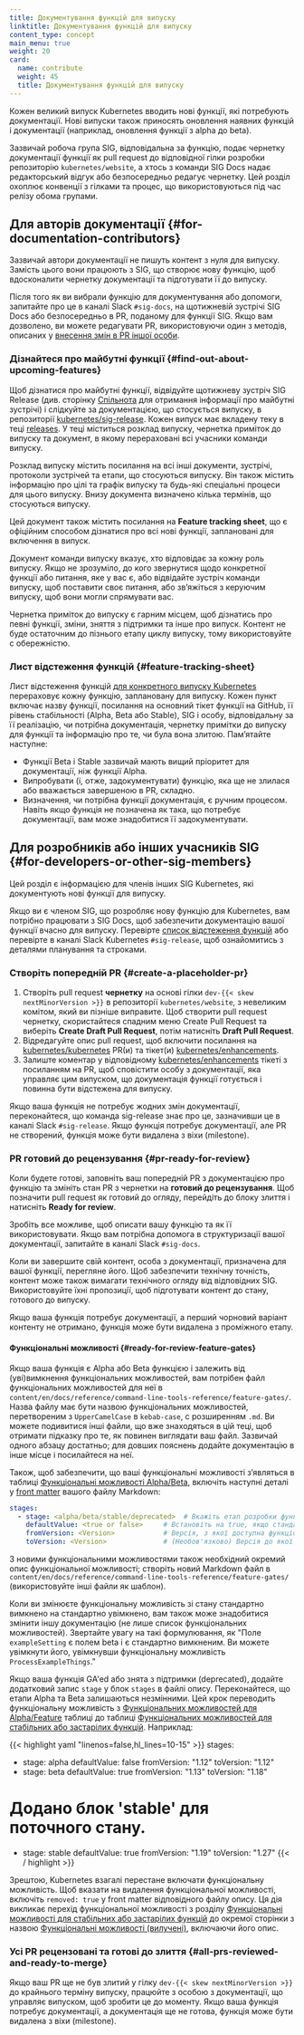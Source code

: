 ```yaml
---
title: Документування функцій для випуску
linktitle: Документування функцій для випуску
content_type: concept
main_menu: true
weight: 20
card:
  name: contribute
  weight: 45
  title: Документування функцій для випуску
---
```


<!-- overview -->

Кожен великий випуск Kubernetes вводить нові функції, які потребують документації. Нові випуски також приносять оновлення наявних функцій і документації (наприклад, оновлення функції з alpha до beta).

Зазвичай робоча група SIG, відповідальна за функцію, подає чернетку документації функції як pull request до відповідної гілки розробки репозиторію `kubernetes/website`, а хтось з команди SIG Docs надає редакторський відгук або безпосередньо редагує чернетку. Цей розділ охоплює конвенції з гілками та процес, що використовуються під час релізу обома групами.

<!-- body -->

## Для авторів документації {#for-documentation-contributors}

Зазвичай автори документації не пишуть контент з нуля для випуску. Замість цього вони працюють з SIG, що створює нову функцію, щоб вдосконалити чернетку документації та підготувати її до випуску.

Після того як ви вибрали функцію для документування або допомоги, запитайте про це в каналі Slack `#sig-docs`, на щотижневій зустрічі SIG Docs або безпосередньо в PR, поданому для функції SIG. Якщо вам дозволено, ви можете редагувати PR, використовуючи один з методів, описаних у [внесення змін в PR іншої особи](/docs/contribute/review/for-approvers/#commit-into-another-person-s-pr).

### Дізнайтеся про майбутні функції {#find-out-about-upcoming-features}

Щоб дізнатися про майбутні функції, відвідуйте щотижневу зустріч SIG Release (див. сторінку [Спільнота](/community/) для отримання інформації про майбутні зустрічі) і слідкуйте за документацією, що стосується випуску, в репозиторії [kubernetes/sig-release](https://github.com/kubernetes/sig-release/). Кожен випуск має вкладену теку в теці [releases](https://github.com/kubernetes/sig-release/tree/master/releases). У теці міститься розклад випуску, чернетка приміток до випуску та документ, в якому перераховані всі учасники команди випуску.

Розклад випуску містить посилання на всі інші документи, зустрічі, протоколи зустрічей та етапи, що стосуються випуску. Він також містить інформацію про цілі та графік випуску та будь-які спеціальні процеси для цього випуску. Внизу документа визначено кілька термінів, що стосуються випуску.

Цей документ також містить посилання на **Feature tracking sheet**, що є офіційним способом дізнатися про всі нові функції, заплановані для включення в випуск.

Документ команди випуску вказує, хто відповідає за кожну роль випуску. Якщо не зрозуміло, до кого звернутися щодо конкретної функції або питання, яке у вас є, або відвідайте зустріч команди випуску, щоб поставити своє питання, або звʼяжіться з керуючим випуску, щоб вони могли спрямувати вас.

Чернетка приміток до випуску є гарним місцем, щоб дізнатись про
певні функції, зміни, зняття з підтримки та інше про випуск. Контент не буде остаточним до пізнього етапу циклу випуску, тому використовуйте с обережністю.

### Лист відстеження функцій {#feature-tracking-sheet}

Лист відстеження функцій [для конкретного випуску Kubernetes](https://github.com/kubernetes/sig-release/tree/master/releases) перераховує кожну функцію, заплановану для випуску. Кожен пункт включає назву функції, посилання на основний тікет функції на GitHub, її рівень стабільності (Alpha, Beta або Stable), SIG і особу, відповідальну за її реалізацію, чи потрібна документація,
чернетку примітки до випуску для функції та інформацію про те, чи була вона злитою. Памʼятайте наступне:

- Функції Beta і Stable зазвичай мають вищий пріоритет для документації, ніж функції Alpha.
- Випробувати (і, отже, задокументувати) функцію, яка ще не злилася або вважається завершеною в PR, складно.
- Визначення, чи потрібна функції документація, є ручним процесом. Навіть якщо функція не позначена як така, що потребує документації, вам може знадобитися її задокументувати.

## Для розробників або інших учасників SIG {#for-developers-or-other-sig-members}

Цей розділ є інформацією для членів інших SIG Kubernetes, які документують нові функції для випуску.

Якщо ви є членом SIG, що розробляє нову функцію для Kubernetes, вам потрібно працювати з SIG Docs, щоб забезпечити документацію вашої функції вчасно для випуску. Перевірте [список відстеження функцій](https://github.com/kubernetes/sig-release/tree/master/releases) або перевірте в каналі Slack Kubernetes `#sig-release`, щоб ознайомитись з деталями планування та строками.

### Створіть попередній PR {#create-a-placeholder-pr}

1. Створіть pull request **чернетку** на основі гілки `dev-{{< skew nextMinorVersion >}}` в репозиторії `kubernetes/website`, з невеликим комітом, який ви пізніше виправите. Щоб створити pull request чернетку, скористайтеся спадним меню Create Pull Request та виберіть **Create Draft Pull Request**, потім натисніть **Draft Pull Request**.
2. Відредагуйте опис pull request, щоб включити посилання на [kubernetes/kubernetes](https://github.com/kubernetes/kubernetes) PR(и) та тікет(и) [kubernetes/enhancements](https://github.com/kubernetes/enhancements).
3. Залиште коментар у відповідному [kubernetes/enhancements](https://github.com/kubernetes/enhancements) тікеті з посиланням на PR, щоб сповістити особу з документації, яка управляє цим випуском, що документація функції готується і повинна бути відстежена для випуску.

Якщо ваша функція не потребує жодних змін документації, переконайтеся, що команда sig-release знає про це, зазначивши це в каналі Slack `#sig-release`. Якщо функція потребує документації, але PR не створений, функція може бути видалена з віхи (milestone).

### PR готовий до рецензування {#pr-ready-for-review}

Коли будете готові, заповніть ваш попередній PR з документацією про функцію та змініть стан PR з чернетки на **готовий до рецензування**. Щоб позначити pull request як готовий до огляду, перейдіть до блоку злиття і натисніть **Ready for review**.

Зробіть все можливе, щоб описати вашу функцію та як її використовувати. Якщо вам потрібна допомога в структуризації вашої документації, запитайте в каналі Slack `#sig-docs`.

Коли ви завершите свій контент, особа з документації, призначена для вашої функції, перегляне його. Щоб забезпечити технічну точність, контент може також вимагати технічного огляду від відповідних SIG. Використовуйте їхні пропозиції, щоб підготувати контент до стану, готового до випуску.

Якщо ваша функція потребує документації, а перший чорновий варіант контенту не отримано, функція може бути видалена з проміжного етапу.

#### Функціональні можливості {#ready-for-review-feature-gates}

Якщо ваша функція є Alpha або Beta функцією і залежить від (уві)вимкнення функціональних можливостей, вам потрібен файл функціональних можливостей для неї в `content/en/docs/reference/command-line-tools-reference/feature-gates/`. Назва файлу має бути назвою функціональних можливостей, перетвореним з `UpperCamelCase` в `kebab-case`, с розширенням `.md`. Ви можете подивитися інші файли, що вже знаходяться в цій теці, щоб отримати підказку про те, як повинен виглядати ваш файл. Зазвичай одного абзацу достатньо; для довших пояснень додайте документацію в інше місце і посилайтеся на неї.

Також, щоб забезпечити, що ваші функціональні можливості зʼявляться в таблиці [Функціональні можливості Alpha/Beta](/docs/reference/command-line-tools-reference/feature-gates/#feature-gates-for-alpha-or-beta-features), включіть наступні деталі у [front matter](https://gohugo.io/content-management/front-matter/) вашого файлу Markdown:

```yaml
stages:
  - stage: <alpha/beta/stable/deprecated>  # Вкажіть етап розробки функціональних можливостей
    defaultValue: <true or false>     # Встановіть на true, якщо стандартно увімкнено, false в іншому випадку
    fromVersion: <Version>            # Версія, з якої доступна функціональна можливість
    toVersion: <Version>              # (Необов'язково) Версія до якої функціональна можливість доступна
```

З новими функціональними можливостями також необхідний окремий опис функціональної можливості; створіть новий Markdown файл в `content/en/docs/reference/command-line-tools-reference/feature-gates/` (використовуйте інші файли як шаблон).

Коли ви змінюєте функціональну можливість зі стану стандартно вимкнено на стандартно увімкнено, вам також може знадобитися змінити іншу документацію (не лише список функціональних можливостей). Звертайте увагу на такі формулювання, як "Поле `exampleSetting` є полем beta і є стандартно вимкненим. Ви можете увімкнути його, увімкнувши функціональну можливість `ProcessExampleThings`."

Якщо ваша функція GA'ed або знята з підтримки (deprecated), додайте додатковий запис `stage` у блок `stages` в файлі опису. Переконайтеся, що етапи Alpha та Beta залишаються незмінними. Цей крок переводить функціональну можливість з [Функціональних можливостей для Alpha/Feature](/docs/reference/command-line-tools-reference/feature-gates/#feature-gates-for-alpha-or-beta-features) таблиці до таблиці [Функціональних можливостей для стабільних або застарілих функцій](/docs/reference/command-line-tools-reference/feature-gates/#feature-gates-for-graduated-or-deprecated-features). Наприклад:

{{< highlight yaml "linenos=false,hl_lines=10-15" >}}
stages:
  - stage: alpha
    defaultValue: false
    fromVersion: "1.12"
    toVersion: "1.12"
  - stage: beta
    defaultValue: true
    fromVersion: "1.13"
    toVersion: "1.18"
  # Додано блок 'stable' для поточного стану.
  - stage: stable
    defaultValue: true
    fromVersion: "1.19"
    toVersion: "1.27"
{{< / highlight >}}

Зрештою, Kubernetes взагалі перестане включати функціональну можливість. Щоб вказати на видалення функціональної можливості, включіть `removed: true` у front matter відповідного файлу опису. Ця дія викликає перехід функціональної можливості з розділу [Функціональні можливості для стабільних або застарілих функцій](/docs/reference/command-line-tools-reference/feature-gates/#feature-gates-for-graduated-or-deprecated-features) до окремої сторінки з назвою [Функціональні можливості (вилучені)](/docs/reference/command-line-tools-reference/feature-gates-removed/), включаючи його опис.

### Усі PR рецензовані та готові до злиття {#all-prs-reviewed-and-ready-to-merge}

Якщо ваш PR ще не був злитий у гілку `dev-{{< skew nextMinorVersion >}}` до крайнього терміну випуску, працюйте з особою з документації, що управляє випуском, щоб зробити це до моменту. Якщо ваша функція потребує документації, а документація ще не готова, функція може бути видалена з віхи (milestone).
